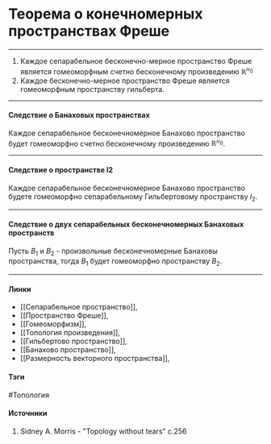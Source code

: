 # Теорема о конечномерных пространствах Фреше
***
1. Каждое сепарабельное бесконечно-мерное пространство Фреше является гомеоморфным счетно бесконечному произведению $\mathbb{R}^{\aleph_{0}}$
2. Каждое бесконечно-мерное пространство Фреше является гомеоморфным пространству гильберта.
***
#### Следствие о Банаховых пространствах
Каждое сепарабельное бесконечномерное Банахово пространство будет гомеоморфно счетно бесконечному произведению $\mathbb{R}^{\aleph_{0}}$.
***
#### Следствие о пространстве l2
Каждое сепарабельное бесконечномерное Банахово пространство будете гомеоморфно сепарабельному Гильбертовому пространству $l_{2}$.
***
#### Следствие о двух сепарабельных бесконечномерных Банаховых пространств
Пусть $B_{1}$ и $B_{2}$ - произвольные бесконечномерные Банаховы пространства, тогда $B_{1}$ будет гомеоморфно пространству $B_{2}$.
***
#### Линки
- [[Сепарабельное пространство]],
- [[Пространство Фреше]],
- [[Гомеоморфизм]],
- [[Топология произведения]],
- [[Гильбертово пространство]],
- [[Банахово пространство]],
- [[Размерность векторного пространства]],
#### Тэги
 #Топология 
#### Источники
1. Sidney A. Morris - "Topology without tears" c.256